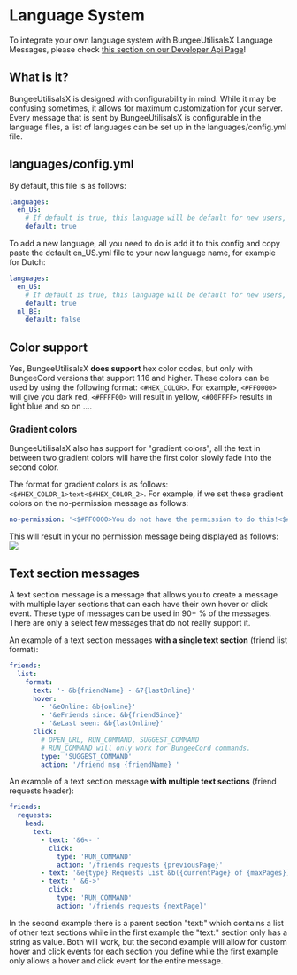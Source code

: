# Language System

To integrate your own language system with BungeeUtilisalsX Language Messages, please check [this section on our Developer Api Page](api.md#custom-language-integration)!

## What is it?
BungeeUtilisalsX is designed with configurability in mind. While it may be confusing sometimes, it allows for maximum customization for your server.
Every message that is sent by BungeeUtilisalsX is configurable in the language files, a list of languages can be set up in the languages/config.yml file.

## languages/config.yml
By default, this file is as follows:
```yaml
languages:
  en_US:
    # If default is true, this language will be default for new users, if false, users will be able to select it.
    default: true
```

To add a new language, all you need to do is add it to this config and copy paste the default en_US.yml file to your new language name, for example for Dutch:
```yaml
languages:
  en_US:
    # If default is true, this language will be default for new users, if false, users will be able to select it.
    default: true
  nl_BE:
    default: false
```

## Color support
Yes, BungeeUtilisalsX **does support** hex color codes, but only with BungeeCord versions that support 1.16 and higher. These colors can be used by using the following format:
`<#HEX_COLOR>`. For example, `<#FF0000>` will give you dark red, `<#FFFF00>` will result in yellow, `<#00FFFF>` results in light blue and so on ....

### Gradient colors
BungeeUtilisalsX also has support for "gradient colors", all the text in between two gradient colors will have the first color slowly fade into the second color.

The format for gradient colors is as follows: `<$#HEX_COLOR_1>text<$#HEX_COLOR_2>`. For example, if we set these gradient colors on the no-permission message as follows:
```yaml
no-permission: '<$#FF0000>You do not have the permission to do this!<$#FFAE00>'
```
This will result in your no permission message being displayed as follows: <br />
![](https://i.imgur.com/NXh1Fby.png)

## Text section messages
A text section message is a message that allows you to create a message with multiple layer sections that can each have their own hover or click event.
These type of messages can be used in 90+ % of the messages. There are only a select few messages that do not really support it.

An example of a text section messages **with a single text section** (friend list format):
```yaml
friends:
  list:
    format:
      text: '- &b{friendName} - &7{lastOnline}'
      hover:
        - '&eOnline: &b{online}'
        - '&eFriends since: &b{friendSince}'
        - '&eLast seen: &b{lastOnline}'
      click:
        # OPEN_URL, RUN_COMMAND, SUGGEST_COMMAND
        # RUN_COMMAND will only work for BungeeCord commands.
        type: 'SUGGEST_COMMAND'
        action: '/friend msg {friendName} '
```

An example of a text section message **with multiple text sections** (friend requests header):
```yaml
friends:
  requests:
    head:
      text:
        - text: '&6<- '
          click:
            type: 'RUN_COMMAND'
            action: '/friends requests {previousPage}'
        - text: '&e{type} Requests List &b({currentPage} of {maxPages})'
        - text: ' &6->'
          click:
            type: 'RUN_COMMAND'
            action: '/friends requests {nextPage}'
```

In the second example there is a parent section "text:" which contains a list of other text sections while in the first example the "text:" section only has a string as value.
Both will work, but the second example will allow for custom hover and click events for each section you define while the first example only allows a hover and click event for the entire message.